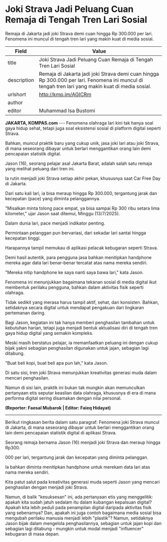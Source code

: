 # Joki Strava Jadi Peluang Cuan Remaja di Tengah Tren Lari Sosial

Remaja di Jakarta jadi joki Strava demi cuan hingga Rp 300.000 per lari. Fenomena ini muncul di tengah tren lari yang makin kuat di media sosial.

| Field       | Value                                                       |
|-------------|-------------------------------------------------------------|
| title       | Joki Strava Jadi Peluang Cuan Remaja di Tengah Tren Lari Sosial |
| description | Remaja di Jakarta jadi joki Strava demi cuan hingga Rp 300.000 per lari. Fenomena ini muncul di tengah tren lari yang makin kuat di media sosial. |
| urlshort    | http://kmp.im/AGICRm |
| author      |  |
| editor      | Muhammad Isa Bustomi |

**JAKARTA, KOMPAS.com** --- Fenomena olahraga lari kini tak hanya soal gaya hidup sehat, tetapi juga soal eksistensi sosial di platform digital seperti Strava.

Bahkan, muncul praktik baru yang cukup unik, jasa joki lari atau joki Strava, di mana seseorang dibayar untuk berlari menggantikan orang lain demi pencapaian statistik digital.

Jason (16), seorang pelajar asal Jakarta Barat, adalah salah satu remaja yang melihat peluang dari tren ini.

Ia rutin menjadi joki Strava setiap akhir pekan, khususnya saat Car Free Day di Jakarta.

Dari satu kali lari, ia bisa meraup hingga Rp 300.000, tergantung jarak dan kecepatan (pace) yang diminta pelanggannya.

\"Misalkan minta tolong pace empat, ya bisa sampai Rp 300 ribu setara lima kilometer,\" ujar Jason saat ditemui, Minggu (13/7/2025).

Dalam dunia lari, pace menjadi indikator penting.

Permintaan pelanggan pun bervariasi, dari sekadar lari santai hingga kecepatan tinggi.

Harapannya tampil memukau di aplikasi pelacak kebugaran seperti Strava.

Demi hasil autentik, para pengguna jasa bahkan menitipkan handphone mereka agar data lari benar-benar tercatat atas nama mereka sendiri.

\"Mereka nitip handphone ke saya nanti saya bawa lari,\" kata Jason.

Fenomena ini menunjukkan bagaimana tekanan sosial di media digital ikut membentuk perilaku pengguna, bahkan dalam aktivitas fisik seperti olahraga.

Tidak sedikit yang merasa harus tampil aktif, sehat, dan konsisten. Bahkan, setidaknya secara digital untuk mendapat pengakuan dari lingkaran pertemanan daring.

Bagi Jason, kegiatan ini tak hanya memberi penghasilan tambahan untuk kebutuhan harian, tetapi juga menjadi bentuk aktualisasi diri di tengah tren gaya hidup digital yang semakin kompleks.

Meski masih berstatus pelajar, ia memanfaatkan peluang ini dengan cukup bijak yakni sebagian penghasilan digunakan untuk jajan, sebagian lagi ditabung.

\"Buat beli kopi, buat beli apa pun lah,\" kata Jason.

Di satu sisi, tren joki Strava menunjukkan kreativitas generasi muda dalam mencari penghasilan.

Namun di sisi lain, praktik ini bukan tak mungkin akan memunculkan pertanyaan etis seputar keaslian data olahraga, khususnya di era di mana performa digital sering disamakan dengan nilai personal.

**(Reporter: Faesal Mubarok \| Editor: Faieq Hidayat)**

---
Berikut ringkasan berita dalam satu paragraf: Fenomena joki Strava muncul di Jakarta, di mana seseorang dibayar untuk berlari menggantikan orang lain demi pencapaian statistik digital di aplikasi Strava.

 Seorang remaja bernama Jason (16) menjadi joki Strava dan meraup hingga Rp300.

000 per lari, tergantung jarak dan kecepatan yang diminta pelanggan.

 Ia bahkan diminta menitipkan handphone untuk merekam data lari atas nama mereka sendiri.



Kita patut salut pada kreativitas generasi muda seperti Jason yang mencari penghasilan dengan menjadi joki Strava.

 Namun, di balik "kesuksesan" ini, ada pertanyaan etis yang menggelitik: apakah kita sudah jatuh sedalam itu dalam kubangan kepalsuan digital? Apakah kita lebih peduli pada penampilan digital daripada aktivitas fisik yang sebenarnya? Dan, apakah ini juga contoh bagaimana media sosial bisa mengubah perilaku manusia menjadi lebih "plastik"? Namun, setidaknya Jason bijak dalam mengelola penghasilannya, sebagian untuk jajan kopi dan sebagian lagi ditabung - mungkin untuk modal menjadi "influencer" kebugaran di masa depan.
